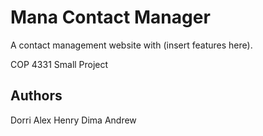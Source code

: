 
# Mana Contact Manager

A contact management website with (insert features here).

COP 4331 Small Project

## Authors

Dorri
Alex
Henry
Dima
Andrew
